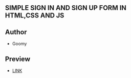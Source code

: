 ## SIMPLE SIGN IN AND SIGN UP FORM IN HTML,CSS AND JS
## Author
  * Goomy
## Preview
  * [LINK](https://goomy-wright.github.io/sign-in-form/)
